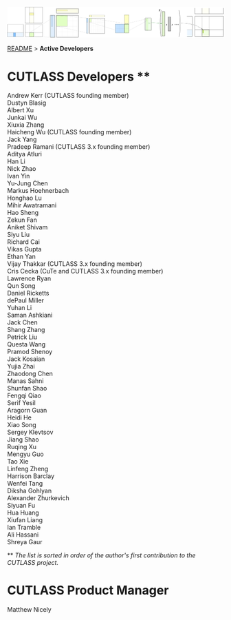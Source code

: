![ALT](./media/images/gemm-hierarchy-with-epilogue-no-labels.png "CUTLASS")

[README](./README.md#documentation) > **Active Developers**

# CUTLASS Developers **

Andrew Kerr (CUTLASS founding member)<br />
Dustyn Blasig<br />
Albert Xu<br />
Junkai Wu<br />
Xiuxia Zhang<br />
Haicheng Wu (CUTLASS founding member)<br />
Jack Yang<br />
Pradeep Ramani (CUTLASS 3.x founding member)<br />
Aditya Atluri<br />
Han Li<br />
Nick Zhao<br />
Ivan Yin<br />
Yu-Jung Chen<br />
Markus Hoehnerbach<br />
Honghao Lu<br />
Mihir Awatramani<br />
Hao  Sheng<br />
Zekun Fan<br />
Aniket	Shivam<br />
Siyu Liu<br />
Richard Cai<br />
Vikas Gupta<br />
Ethan Yan<br />
Vijay Thakkar (CUTLASS 3.x founding member)<br />
Cris Cecka (CuTe and CUTLASS 3.x founding member)<br />
Lawrence Ryan<br />
Qun Song<br />
Daniel Ricketts<br />
dePaul Miller<br />
Yuhan Li<br />
Saman Ashkiani<br />
Jack Chen<br />
Shang Zhang<br />
Petrick Liu<br />
Questa Wang<br />
Pramod Shenoy<br />
Jack Kosaian<br />
Yujia Zhai<br />
Zhaodong Chen<br />
Manas Sahni<br />
Shunfan Shao<br />
Fengqi Qiao<br />
Serif Yesil<br />
Aragorn Guan<br />
Heidi He<br />
Xiao Song<br />
Sergey Klevtsov<br />
Jiang Shao<br />
Ruqing Xu<br />
Mengyu Guo<br />
Tao Xie<br />
Linfeng Zheng<br />
Harrison Barclay<br />
Wenfei Tang<br />
Diksha Gohlyan<br />
Alexander Zhurkevich<br />
Siyuan Fu<br />
Hua Huang<br />
Xiufan Liang<br />
Ian Tramble<br />
Ali Hassani<br />
Shreya Gaur<br />

** _The list is sorted in order of the author's first contribution to the CUTLASS project._

# CUTLASS Product Manager
Matthew Nicely<br />
